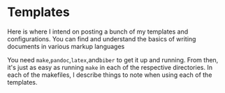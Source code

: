 # Templates
Here is where I intend on posting a bunch of my templates and configurations. You can find and understand the basics of writing documents in various markup languages

You need `make`,`pandoc`,`latex`,and`biber` to get it up and running. From then, it's just as easy as running `make` in each of the respective directories. In each of the makefiles, I describe things to note when using each of the templates.
